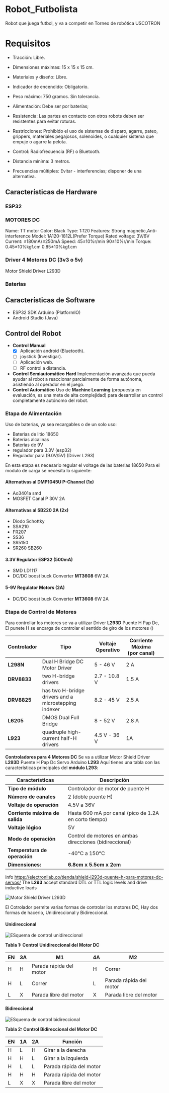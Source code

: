 # Robot_Futbolista
Robot que juega futbol, y va a competir en Torneo de robótica USCOTRON
# Requisitos
- Tracción: Libre.
- Dimensiones máximas: 15 x 15 x 15 cm.
- Materiales y diseño: Libre.
- Indicador de encendido: Obligatorio.
- Peso máximo: 750 gramos. Sin tolerancia.
- Alimentación: Debe ser por baterías;
- Resistencia: Las partes en contacto con otros robots deben ser resistentes para evitar roturas.
- Restricciones: Prohibido el uso de sistemas de disparo, agarre, pateo, grippers, materiales pegajosos, solenoides, o cualquier sistema que empuje o agarre la pelota.

- Control: Radiofrecuencia (RF) o Bluetooth.
- Distancia mínima: 3 metros.
- Frecuencias múltiples: Evitar - interferencias; disponer de una alternativa.

## Características de Hardware
### ESP32

### MOTORES DC
Name: TT motor
Color: Black
Type: 1:120
Features: Strong magnetic,Anti-interference
Model: 1A120-1812L(Prefer Torque)
Rated voltage: 3V/6V
Current: ≤180mA/≤250mA
Speed: 45±10%r/min  90±10%r/min
Torque: 0.45±10%kgf.cm 0.85±10%kgf.cm

### Driver 4 Motores DC (3v3 o 5v)
Motor Shield Driver L293D

### Baterias

## Características de Software
  - ESP32 SDK Arduino (PlatformIO)
  - Android Studio (Java)

## Control del Robot 
- **Control Manual**
  - [x] Aplicación android (Bluetooth).
  - [ ] joystick (Investigar).
  - [ ] Aplicación web.
  - [ ] RF control a distancia.

- **Control Semiautomático** **Hard**
  Implementación avanzada que pueda ayudar al robot a reaccionar parcialmente de forma autónoma, asistiendo al operador en el juego.
- **Control Automático**
  Uso de **Machine Learning** (propuesta en evaluación, es una meta de alta complejidad) para desarrollar un control completamente autónomo del robot.

### Etapa de Alimentación
Uso de baterías, ya sea recargables o de un solo uso:
- Baterias de litio 18650
- Baterias alcalinas
- Baterias de 9V
- regulador para 3.3V (esp32)
- Regulador para (9.0V/5V) (Driver L293)

En esta etapa es necesario regular el voltage de las baterias 18650
Para el modulo de carga se necesita lo siguiente:
#### Alternativas al DMP1045U P-Channel (1x)
- Ao3401a smd
- MOSFET Canal P 30V 2A
#### Alternativas al SB220 2A (2x)
- Diodo Schottky 
- SSA210
- FR207
- SS36
- SR5150
- SR260 SB260
#### 3.3V Regulator ESP32 (500mA)
- SMD LD1117
- DC/DC boost buck Converter **MT3608** 6W 2A
#### 5-9V Regulator Motors (2A)
- DC/DC boost buck Converter **MT3608** 6W 2A

### Etapa de Control de Motores
Para controllar los motores se va a utilizar Driver **L293D** Puente H Pap Dc, El punete H se encarga de controlar el sentido de giro de los motores ()

| Controlador | Tipo                                                 | Voltaje Operativo | Corriente Máxima (por canal) |     |
| ----------- | ---------------------------------------------------- | ----------------- | ---------------------------- | --- |
| **L298N**   | Dual H Bridge DC Motor Driver                        | 5 - 46 V          | 2 A                          |     |
| **DRV8833** | two H-bridge drivers                                 | 2.7 - 10.8 V      | 1.5 A                        |     |
| **DRV8825** | has two H-bridge drivers and a microstepping indexer | 8.2 - 45 V        | 2.5 A                        |     |
| **L6205**   | DMOS Dual Full Bridge                                | 8 - 52 V          | 2.8 A                        |     |
| **L923**    | quadruple high-current half-H drivers                | 4.5 V - 36 V      | 1A                           |     |


**Controladores para 4 Motores DC**
Se va a utilizar Motor Shield Driver **L293D** Puente H Pap Dc Servo Arduino **L293**
Aquí tienes una tabla con las características principales del **módulo L293**:

| **Características**               | **Descripción**                                                                                                                                                    |
|-----------------------------------|--------------------------------------------------------------------------------------------------------------------------------------------------------------------|
| **Tipo de módulo**                | Controlador de motor de puente H                                                                                                                                    |
| **Número de canales**             | 2 (doble puente H)                                                                                                                                                |
| **Voltaje de operación**          | 4.5V a 36V                                                                                                                                                         |
| **Corriente máxima de salida**    | Hasta 600 mA por canal (pico de 1.2A en corto tiempo)                                                                                                              |
| **Voltaje lógico**                | 5V                                                                                                                                                                |
| **Modo de operación**             | Control de motores en ambas direcciones (bidireccional)                                                                                                            |
| **Temperatura de operación**      | -40°C a 150°C                                                                                                                                                      |
| **Dimensiones:**| **6.8cm x 5.5cm x 2cm** |

Info https://electronilab.co/tienda/shield-l293d-puente-h-para-motores-dc-servos/
The **L293** accept standard DTL or TTL logic levels and drive inductive loads 

![Motor Shield Driver L293D](Shield-L293D-Puente-H-Para-Motores-Dc-Servos-4.5-24V-1.2A-6.jpg)

El Cotrolador permite varias formas de controlar los motores DC, Hay dos formas de hacerlo, Unidireccional y Bidireccional.

#### Unidireccional
![ESquema de control unidireccional](Unidirectional_DC_control.svg)

**Tabla 1: Control Unidireccional del Motor DC**

| EN | 3A | M1       | 4A       | M2                     |
|----|----|----------|----------|------------------------|
| H  | H  | Parada rápida del motor | H | Correr                  |
| H  | L  | Correr   | L        | Parada rápida del motor |
| L  | X  | Parada libre del motor  | X | Parada libre del motor |


#### Bidireccional
![ESquema de control bidireccional](Bidirectional_DC_control.svg)

**Tabla 2: Control Bidireccional del Motor DC**

| EN | 1A | 2A | Función              |
|----|----|----|----------------------|
| H  | L  | H  | Girar a la derecha   |
| H  | H  | L  | Girar a la izquierda |
| H  | L  | L  | Parada rápida del motor |
| H  | H  | H  | Parada rápida del motor |
| L  | X  | X  | Parada libre del motor  |
